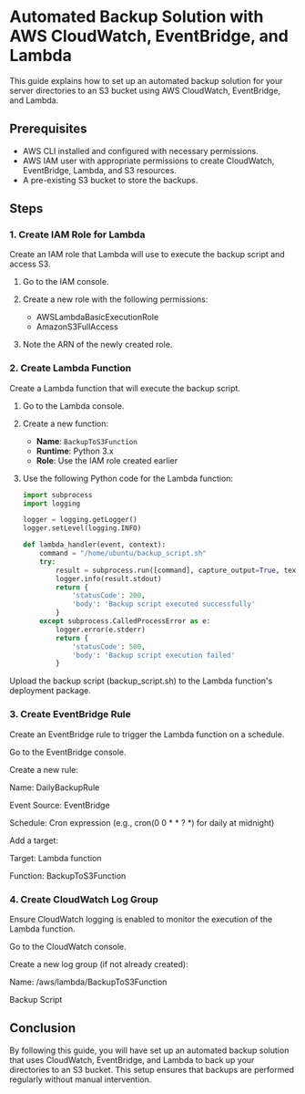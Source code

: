 # Automated Backup Solution with AWS CloudWatch, EventBridge, and Lambda

This guide explains how to set up an automated backup solution for your server directories to an S3 bucket using AWS CloudWatch, EventBridge, and Lambda.

## Prerequisites

- AWS CLI installed and configured with necessary permissions.
- AWS IAM user with appropriate permissions to create CloudWatch, EventBridge, Lambda, and S3 resources.
- A pre-existing S3 bucket to store the backups.

## Steps

### 1. Create IAM Role for Lambda

Create an IAM role that Lambda will use to execute the backup script and access S3.

1. Go to the IAM console.

2. Create a new role with the following permissions:
   - AWSLambdaBasicExecutionRole
   - AmazonS3FullAccess

3. Note the ARN of the newly created role.

### 2. Create Lambda Function

Create a Lambda function that will execute the backup script.

1. Go to the Lambda console.

2. Create a new function:
   - **Name**: `BackupToS3Function`
   - **Runtime**: Python 3.x
   - **Role**: Use the IAM role created earlier

3. Use the following Python code for the Lambda function:
   
   ```python
   import subprocess
   import logging

   logger = logging.getLogger()
   logger.setLevel(logging.INFO)

   def lambda_handler(event, context):
       command = "/home/ubuntu/backup_script.sh"
       try:
           result = subprocess.run([command], capture_output=True, text=True, check=True)
           logger.info(result.stdout)
           return {
               'statusCode': 200,
               'body': 'Backup script executed successfully'
           }
       except subprocess.CalledProcessError as e:
           logger.error(e.stderr)
           return {
               'statusCode': 500,
               'body': 'Backup script execution failed'
           }

Upload the backup script (backup_script.sh) to the Lambda function's deployment package.

### 3. Create EventBridge Rule

Create an EventBridge rule to trigger the Lambda function on a schedule.

Go to the EventBridge console.

Create a new rule:

Name: DailyBackupRule

Event Source: EventBridge

Schedule: Cron expression (e.g., cron(0 0 * * ? *) for daily at midnight)

Add a target:

Target: Lambda function

Function: BackupToS3Function

### 4. Create CloudWatch Log Group

Ensure CloudWatch logging is enabled to monitor the execution of the Lambda function.

Go to the CloudWatch console.

Create a new log group (if not already created):

Name: /aws/lambda/BackupToS3Function

Backup Script 


## Conclusion
By following this guide, you will have set up an automated backup solution that uses CloudWatch, EventBridge, and Lambda to back up your directories to an S3 bucket. This setup ensures that backups are performed regularly without manual intervention.
